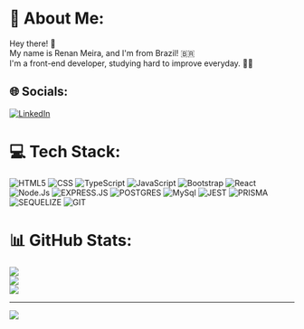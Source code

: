 # 💫 About Me:
Hey there! 👋<br>My name is Renan Meira, and I'm from Brazil! 🇧🇷<br>I'm a front-end developer, studying hard to improve everyday. 👦🏻


## 🌐 Socials:
[![LinkedIn](https://img.shields.io/badge/LinkedIn-%230077B5.svg?logo=linkedin&logoColor=white)](https://linkedin.com/in/https://www.linkedin.com/in/renan-santos-meira-407046185/) 

# 💻 Tech Stack:
![HTML5](https://img.shields.io/badge/html5-%23E34F26.svg?style=for-the-badge&logo=html5&logoColor=white) ![CSS](https://img.shields.io/badge/css3-%231572B6.svg?style=for-the-badge&logo=css3&logoColor=white) ![TypeScript](https://img.shields.io/badge/TypeScript-007ACC?style=for-the-badge&logo=typescript&logoColor=white)
![JavaScript](https://img.shields.io/badge/javascript-%23323330.svg?style=for-the-badge&logo=javascript&logoColor=%23F7DF1E) ![Bootstrap](https://img.shields.io/badge/bootstrap-%23563D7C.svg?style=for-the-badge&logo=bootstrap&logoColor=white) ![React](https://img.shields.io/badge/react-%2320232a.svg?style=for-the-badge&logo=react&logoColor=%2361DAFB)  ![Node.Js](https://img.shields.io/badge/Node.js-43853D?style=for-the-badge&logo=node.js&logoColor=white) ![EXPRESS.JS](https://img.shields.io/badge/Express.js-404D59?style=for-the-badge) 
![POSTGRES](https://img.shields.io/badge/PostgreSQL-316192?style=for-the-badge&logo=postgresql&logoColor=white)
![MySql](https://img.shields.io/badge/MySQL-005C84?style=for-the-badge&logo=mysql&logoColor=white)
![JEST](https://img.shields.io/badge/Jest-323330?style=for-the-badge&logo=Jest&logoColor=white)
![PRISMA](https://img.shields.io/badge/Prisma-3982CE?style=for-the-badge&logo=Prisma&logoColor=white)
![SEQUELIZE](https://img.shields.io/badge/Sequelize-52B0E7?style=for-the-badge&logo=Sequelize&logoColor=white)
![GIT](https://img.shields.io/badge/GIT-E44C30?style=for-the-badge&logo=git&logoColor=white)

# 📊 GitHub Stats:
![](https://github-readme-stats.vercel.app/api?username=RenanStMeira&theme=dark&hide_border=true&include_all_commits=false&count_private=false)<br/>
![](https://github-readme-streak-stats.herokuapp.com/?user=RenanStMeira&theme=dark&hide_border=true)<br/>
![](https://github-readme-stats.vercel.app/api/top-langs/?username=RenanStMeira&theme=dark&hide_border=true&include_all_commits=false&count_private=false&layout=compact)

---
[![](https://visitcount.itsvg.in/api?id=RenanStMeira&icon=0&color=0)](https://visitcount.itsvg.in)

<!-- Proudly created with GPRM ( https://gprm.itsvg.in ) -->
